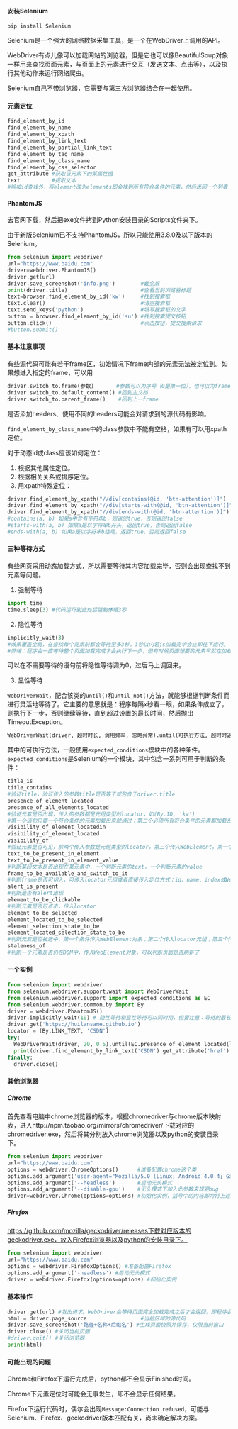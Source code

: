 #### 安装Selenium

`pip install Selenium`

Selenium是一个强大的网络数据采集工具，是一个在WebDriver上调用的API。

WebDriver有点儿像可以加载网站的浏览器，但是它也可以像BeautifulSoup对象一样用来查找页面元素，与页面上的元素进行交互（发送文本、点击等），以及执行其他动作来运行网络爬虫。

Selenium自己不带浏览器，它需要与第三方浏览器结合在一起使用。

#### 元素定位
```python
find_element_by_id
find_element_by_name
find_element_by_xpath
find_element_by_link_text
find_element_by_partial_link_text
find_element_by_tag_name
find_element_by_class_name
find_element_by_css_selector
get_attribute #获取该元素下的某属性值
text          #提取文本
#除按id查找外，将element改为elements即会找到所有符合条件的元素，然后返回一个列表
```

#### PhantomJS
去官网下载，然后把exe文件拷到Python安装目录的Scripts文件夹下。

由于新版Selenium已不支持PhantomJS，所以只能使用3.8.0及以下版本的Selenium。
```python
from selenium import webdriver
url="https://www.baidu.com"
driver=webdriver.PhantomJS()
driver.get(url)
driver.save_screenshot('info.png')        #截全屏
print(driver.title)                       #查看当前浏览器标题
text=browser.find_element_by_id('kw')     #找到搜索框
text.clear()                              #清空搜索框
text.send_keys('python')                  #填写搜索框的文字
button = browser.find_element_by_id('su') #找到搜索提交按钮
button.click()                            #点击按钮，提交搜索请求
#button.submit()
```

#### 基本注意事项
有些源代码可能有若干frame区，初始情况下frame内部的元素无法被定位到。如果想进入指定的frame，可以用
```python
driver.switch_to.frame(参数)       #参数可以为序号（0是第一位），也可以为frame的name。
driver.switch_to.default_content() #回到主文档
driver.switch_to.parent_frame()    #回到上一frame
```
是否添加headers、使用不同的headers可能会对请求到的源代码有影响。

`find_element_by_class_name`中的class参数中不能有空格，如果有可以用xpath定位。

对于动态id或class应该如何定位：
1. 根据其他属性定位。
2. 根据相关关系或排序定位。
3. 用xpath特殊定位：
```python
driver.find_element_by_xpath("//div[contains(@id, 'btn-attention')]")
driver.find_element_by_xpath("//div[starts-with(@id, 'btn-attention')]")
driver.find_element_by_xpath("//div[ends-with(@id, 'btn-attention')]")  
#contains(a, b) 如果a中含有字符串b，则返回true，否则返回false
#starts-with(a, b) 如果a是以字符串b开头，返回true，否则返回false
#ends-with(a, b) 如果a是以字符串b结尾，返回true，否则返回false
```

#### 三种等待方式
有些网页采用动态加载方式，所以需要等待其内容加载完毕，否则会出现查找不到元素等问题。
1. 强制等待
```python
import time
time.sleep(3) #代码运行到此处后强制休眠3秒
```
2. 隐性等待
```python
implicitly_wait(3)
#效果覆盖全局，在查找每个元素前都会等待至多3秒，3秒以内若js加载完毕会立即往下运行。
#弊端：程序会一直等待整个页面加载完成才会执行下一步，但有时候页面想要的元素早就在加载完成了，但是因为个别js之类的东西特别慢，仍需继续等待。
```
可以在不需要等待的语句前将隐性等待调为0，过后马上调回来。

3. 显性等待

`WebDriverWait`，配合该类的`until()`和`until_not()`方法，就能够根据判断条件而进行灵活地等待了。它主要的意思就是：程序每隔x秒看一眼，如果条件成立了，则执行下一步，否则继续等待，直到超过设置的最长时间，然后抛出TimeoutException。
 ```python
WebDriverWait(driver, 超时时长, 调用频率, 忽略异常).until(可执行方法, 超时时返回的信息)
```
其中的可执行方法，一般使用`expected_conditions`模块中的各种条件。
`expected_conditions`是Selenium的一个模块，其中包含一系列可用于判断的条件：
```python
title_is
title_contains
#验证title，验证传入的参数title是否等于或包含于driver.title
presence_of_element_located
presence_of_all_elements_located
#验证元素是否出现，传入的参数都是元组类型的locator，如(By.ID, 'kw')
#第一个语句只要一个符合条件的元素加载出来就通过；第二个必须所有符合条件的元素都加载出来才行
visibility_of_element_locatedin
visibility_of_element_located
visibility_of
#验证元素是否可见，前两个传入参数是元组类型的locator，第三个传入WebElement。第一个和第三个其实质是一样的
text_to_be_present_in_element
text_to_be_present_in_element_value
#判断某段文本是否出现在某元素中，一个判断元素的text，一个判断元素的value
frame_to_be_available_and_switch_to_it
#判断frame是否可切入，可传入locator元组或者直接传入定位方式：id、name、index或WebElement
alert_is_present
#判断是否有alert出现
element_to_be_clickable
#判断元素是否可点击，传入locator
element_to_be_selected
element_located_to_be_selected
element_selection_state_to_be
element_located_selection_state_to_be
#判断元素是否被选中，第一个条件传入WebElement对象；第二个传入locator元组；第三个传入WebElement对象以及状态，相等返回True，否则返回False；第四个传入locator以及状态，相等返回True，否则返回False
staleness_of
#判断一个元素是否仍在DOM中，传入WebElement对象，可以判断页面是否刷新了
```

#### 一个实例
```python
from selenium import webdriver
from selenium.webdriver.support.wait import WebDriverWait
from selenium.webdriver.support import expected_conditions as EC
from selenium.webdriver.common.by import By
driver = webdriver.PhantomJS()
driver.implicitly_wait(10) # 隐性等待和显性等待可以同时用，但要注意：等待的最长时间取两者之中的大者
driver.get('https://huilansame.github.io')
locator = (By.LINK_TEXT, 'CSDN')
try:
  WebDriverWait(driver, 20, 0.5).until(EC.presence_of_element_located(locator))
  print(driver.find_element_by_link_text('CSDN').get_attribute('href')
finally:
  driver.close()
```

#### 其他浏览器
##### Chrome
首先查看电脑中chrome浏览器的版本，根据chromedriver与chrome版本映射表，进入http://npm.taobao.org/mirrors/chromedriver/下载对应的chromedriver.exe，然后将其分别放入chrome浏览器以及python的安装目录下。
```python
from selenium import webdriver
url="https://www.baidu.com"
options = webdriver.ChromeOptions()      #准备配置chrome这个类
options.add_argument('user-agent="Mozilla/5.0 (Linux; Android 4.0.4; Galaxy Nexus Build/IMM76B) AppleWebKit/535.19 (KHTML, like Gecko) Chrome/18.0.1025.133 Mobile Safari/535.19",--headless') #设置headers
options.add_argument('--headless')       #启动无头模式
options.add_argument('--disable-gpu')    #无头模式下加入此参数来规避bug
driver=webdriver.Chrome(options=options) #初始化实例，括号中的内容即为将上述配置封装起来
```

##### Firefox
https://github.com/mozilla/geckodriver/releases下载对应版本的geckodriver.exe，放入Firefox浏览器以及python的安装目录下。
```python
from selenium import webdriver
url="https://www.baidu.com"
options = webdriver.FirefoxOptions() #准备配置Firefox
options.add_argument('-headless') #启动无头模式
driver = webdriver.Firefox(options=options) #初始化实例
```

#### 基本操作
```python
driver.get(url) #发出请求。WebDriver会等待页面完全加载完成之后才会返回，即程序会等待页面的所有内容加载完成，JS渲染完毕之后才继续往下执行。所以，我们可以得到JS渲染之后的页面源码。
html = driver.page_source                 #当前区域的源代码
driver.save_screenshot('路径+名称+后缀名') #生成页面快照并保存，仅限当前窗口
driver.close() #关闭当前页面
#driver.quit() #关闭浏览器
print(html)
```

#### 可能出现的问题
Chrome和Firefox下运行完成后，python都不会显示Finished时间。

Chrome下元素定位时可能会无事发生，即不会显示任何结果。

Firefox下运行代码时，偶尔会出现`Message:Connection refused`，可能与Selenium、Firefox、geckodriver版本匹配有关，尚未确定解决方案。











